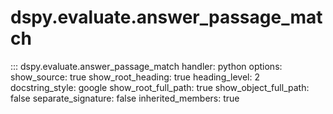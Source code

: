 # dspy.evaluate.answer_passage_match

::: dspy.evaluate.answer_passage_match
    handler: python
    options:
        show_source: true
        show_root_heading: true
        heading_level: 2
        docstring_style: google
        show_root_full_path: true
        show_object_full_path: false
        separate_signature: false
        inherited_members: true
